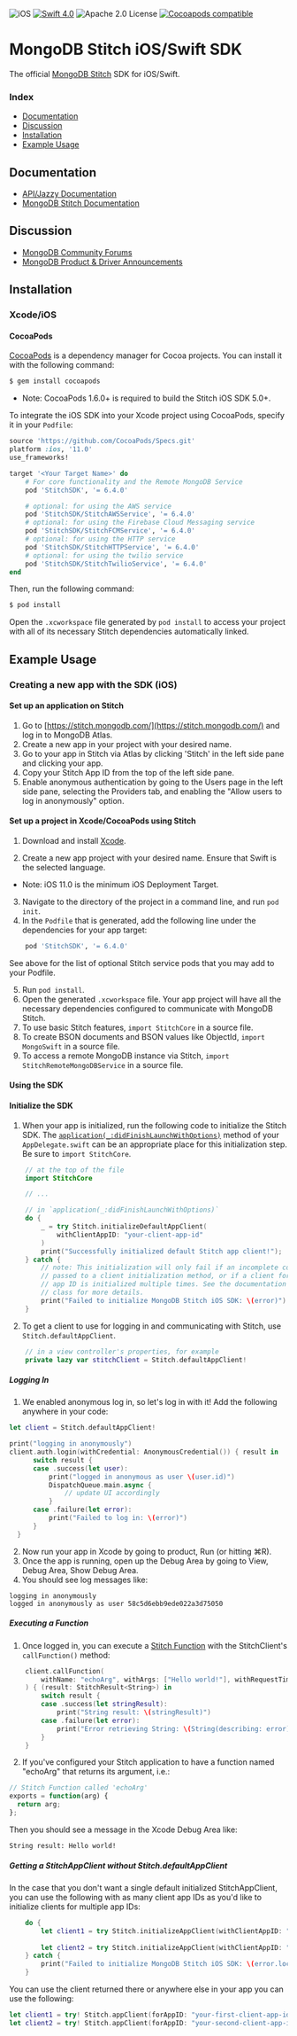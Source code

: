 ![iOS](https://img.shields.io/badge/platform-iOS-blue.svg) [![Swift 4.0](https://img.shields.io/badge/swift-4.1-orange.svg)](https://developer.apple.com/swift/) ![Apache 2.0 License](https://img.shields.io/badge/license-Apache%202-lightgrey.svg) [![Cocoapods compatible](https://img.shields.io/badge/pod-v6.4.0-ff69b4.svg)](#CocoaPods)

# MongoDB Stitch iOS/Swift SDK 

The official [MongoDB Stitch](https://stitch.mongodb.com/) SDK for iOS/Swift.

### Index
- [Documentation](#documentation)
- [Discussion](#discussion)
- [Installation](#installation)
- [Example Usage](#example-usage)

## Documentation
* [API/Jazzy Documentation](https://docs.mongodb.com/stitch-sdks/swift/6.4.0/index.html)
* [MongoDB Stitch Documentation](https://docs.mongodb.com/stitch/)

## Discussion
* [MongoDB Community Forums](https://community.mongodb.com/tags/c/cloud/10/stitch)
* [MongoDB Product & Driver Announcements](https://community.mongodb.com/c/community/release-notes/35)

## Installation

### Xcode/iOS

#### CocoaPods

[CocoaPods](http://cocoapods.org) is a dependency manager for Cocoa projects. You can install it with the following command:

```bash
$ gem install cocoapods
```

- Note: CocoaPods 1.6.0+ is required to build the Stitch iOS SDK 5.0+.

To integrate the iOS SDK into your Xcode project using CocoaPods, specify it in your `Podfile`:

```ruby
source 'https://github.com/CocoaPods/Specs.git'
platform :ios, '11.0'
use_frameworks!

target '<Your Target Name>' do
    # For core functionality and the Remote MongoDB Service
    pod 'StitchSDK', '= 6.4.0'

    # optional: for using the AWS service
    pod 'StitchSDK/StitchAWSService', '= 6.4.0'
    # optional: for using the Firebase Cloud Messaging service
    pod 'StitchSDK/StitchFCMService', '= 6.4.0'
    # optional: for using the HTTP service
    pod 'StitchSDK/StitchHTTPService', '= 6.4.0'
    # optional: for using the twilio service
    pod 'StitchSDK/StitchTwilioService', '= 6.4.0'
end
```

Then, run the following command:

```bash
$ pod install
```

Open the `.xcworkspace` file generated by `pod install` to access your project with all of its necessary Stitch dependencies automatically linked.

## Example Usage

### Creating a new app with the SDK (iOS)

#### Set up an application on Stitch
1. Go to [https://stitch.mongodb.com/](https://stitch.mongodb.com/) and log in to MongoDB Atlas.
2. Create a new app in your project with your desired name.
3. Go to your app in Stitch via Atlas by clicking 'Stitch' in the left side pane and clicking your app.
3. Copy your Stitch App ID from the top of the left side pane.
4. Enable anonymous authentication by going to the Users page in the left side pane, selecting the Providers tab, and enabling the "Allow users to log in anonymously" option.

#### Set up a project in Xcode/CocoaPods using Stitch

1. Download and install [Xcode](https://developer.apple.com/xcode/). 

2. Create a new app project with your desired name. Ensure that Swift is the selected language.

- Note: iOS 11.0 is the minimum iOS Deployment Target.

3. Navigate to the directory of the project in a command line, and run `pod init`.
4. In the `Podfile` that is generated, add the following line under the dependencies for your app target:

```ruby
    pod 'StitchSDK', '= 6.4.0'
```

See above for the list of optional Stitch service pods that you may add to your Podfile.

5. Run `pod install`.
6. Open the generated `.xcworkspace` file. Your app project will have all the necessary dependencies configured to communicate with MongoDB Stitch.
7. To use basic Stitch features, `import StitchCore` in a source file.
8. To create BSON documents and BSON values like ObjectId, `import MongoSwift` in a source file.
9. To access a remote MongoDB instance via Stitch, `import StitchRemoteMongoDBService` in a source file.

#### Using the SDK

#### Initialize the SDK
1. When your app is initialized, run the following code to initialize the Stitch SDK. The [`application(_:didFinishLaunchWithOptions)`](https://developer.apple.com/documentation/uikit/uiapplicationdelegate/1622921-application) method of your `AppDelegate.swift` can be an appropriate place for this initialization step. Be sure to `import StitchCore`.

```swift
    // at the top of the file
    import StitchCore

    // ...

    // in `application(_:didFinishLaunchWithOptions)`
    do {
        _ = try Stitch.initializeDefaultAppClient(
            withClientAppID: "your-client-app-id"
        )
        print("Successfully initialized default Stitch app client!");
    } catch {
        // note: This initialization will only fail if an incomplete configuration is 
        // passed to a client initialization method, or if a client for a particular 
        // app ID is initialized multiple times. See the documentation of the "Stitch" 
        // class for more details.
        print("Failed to initialize MongoDB Stitch iOS SDK: \(error)")
    }
```

2. To get a client to use for logging in and communicating with Stitch, use `Stitch.defaultAppClient`.

```swift
    // in a view controller's properties, for example
    private lazy var stitchClient = Stitch.defaultAppClient!
```

##### Logging In
1. We enabled anonymous log in, so let's log in with it! Add the following anywhere in your code:

```swift
let client = Stitch.defaultAppClient!

print("logging in anonymously")
client.auth.login(withCredential: AnonymousCredential()) { result in
      switch result {
      case .success(let user):
          print("logged in anonymous as user \(user.id)")
          DispatchQueue.main.async {
              // update UI accordingly
          }
      case .failure(let error):
          print("Failed to log in: \(error)")
      }
  }
```

2. Now run your app in Xcode by going to product, Run (or hitting ⌘R).
3. Once the app is running, open up the Debug Area by going to View, Debug Area, Show Debug Area.
4. You should see log messages like:

```
logging in anonymously                                                    	
logged in anonymously as user 58c5d6ebb9ede022a3d75050
```

##### Executing a Function

1. Once logged in, you can execute a [Stitch Function](http://docs.mongodb.com/stitch/functions) with the StitchClient's `callFunction()` method:

```swift
    client.callFunction(
        withName: "echoArg", withArgs: ["Hello world!"], withRequestTimeout: 5.0
    ) { (result: StitchResult<String>) in
        switch result {
        case .success(let stringResult):
            print("String result: \(stringResult)")
        case .failure(let error):
            print("Error retrieving String: \(String(describing: error))")
        }
    }
```

2. If you've configured your Stitch application to have a function named "echoArg" that returns its argument, i.e.:

```javascript
// Stitch Function called 'echoArg'
exports = function(arg) {
  return arg;
};
```

Then you should see a message in the Xcode Debug Area like:

```
String result: Hello world!
```

##### Getting a StitchAppClient without Stitch.defaultAppClient

In the case that you don't want a single default initialized StitchAppClient, you can use the following with as many client app IDs as you'd like to initialize clients for multiple app IDs:

```swift
    do {        
        let client1 = try Stitch.initializeAppClient(withClientAppID: "your-first-client-app-id")
        
        let client2 = try Stitch.initializeAppClient(withClientAppID: "your-second-client-app-id")
    } catch {
        print("Failed to initialize MongoDB Stitch iOS SDK: \(error.localizedDescription)")
    }
```

You can use the client returned there or anywhere else in your app you can use the following:


```swift
let client1 = try! Stitch.appClient(forAppID: "your-first-client-app-id")
let client2 = try! Stitch.appClient(forAppID: "your-second-client-app-id")
```
